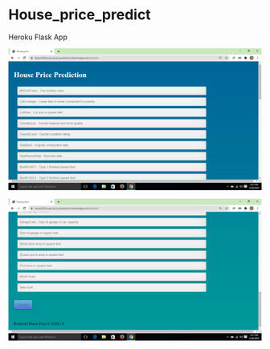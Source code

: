 # House_price_predict
Heroku Flask App

![Output](https://github.com/fareesa1/House_price_predict/blob/master/op1.png)

![Output](https://github.com/fareesa1/House_price_predict/blob/master/op2.png)
